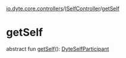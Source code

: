 [io.dyte.core.controllers](../index.md)/[ISelfController](index.md)/[getSelf](get-self.md)

# getSelf


abstract fun [getSelf](get-self.md)(): [DyteSelfParticipant](../../com.dyte.mobilecorekmm.models/-dyte-self-participant/index.md)
